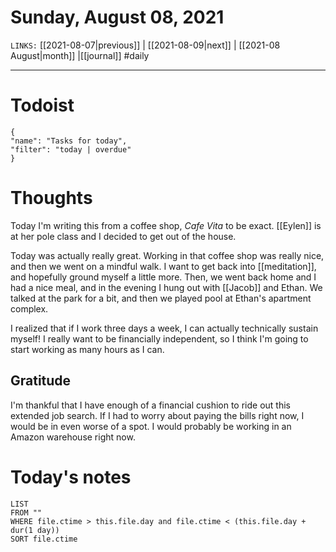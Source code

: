 # Sunday, August 08, 2021
`LINKS:` [[2021-08-07|previous]] | [[2021-08-09|next]] | [[2021-08 August|month]] |[[journal]] 
#daily

---
# Todoist
```todoist
{
"name": "Tasks for today",
"filter": "today | overdue"
}
```

# Thoughts
Today I'm writing this from a coffee shop, *Cafe Vita* to be exact. [[Eylen]] is at her pole class and I decided to get out of the house. 

Today was actually really great. Working in that coffee shop was really nice, and then we went on a mindful walk. I want to get back into [[meditation]], and hopefully ground myself a little more. Then, we went back home and I had a nice meal, and in the evening I hung out with [[Jacob]] and Ethan. We talked at the park for a bit, and then we played pool at Ethan's apartment complex. 

I realized that if I work three days a week, I can actually technically sustain myself! I really want to be financially independent, so I think I'm going to start working as many hours as I can. 

## Gratitude
I'm thankful that I have enough of a financial cushion to ride out this extended job search. If I had to worry about paying the bills right now, I would be in even worse of a spot. I would probably be working in an Amazon warehouse right now. 

# Today's notes
```dataview
LIST 
FROM ""
WHERE file.ctime > this.file.day and file.ctime < (this.file.day + dur(1 day))
SORT file.ctime
```
